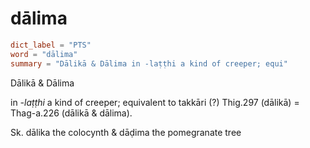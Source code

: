 # dālima

``` toml
dict_label = "PTS"
word = "dālima"
summary = "Dālikā & Dālima in -laṭṭhi a kind of creeper; equi"
```

Dālikā & Dālima

in *\-laṭṭhi* a kind of creeper; equivalent to takkāri (?) Thig.297 (dālikā) = Thag\-a.226 (dālikā & dālima).

Sk. dālika the colocynth & dāḍima the pomegranate tree

